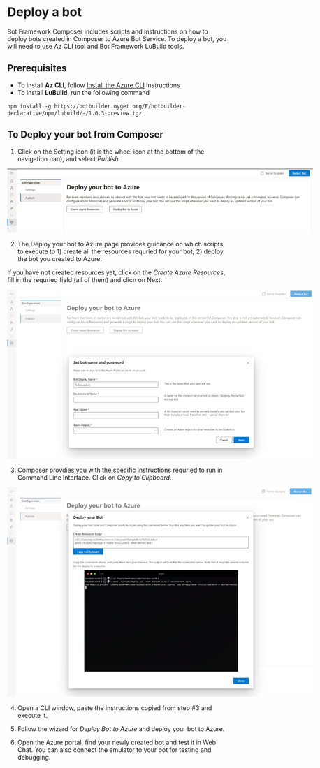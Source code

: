 # Deploy a bot
Bot Framework Composer includes scripts and instructions on how to deploy bots created in Composer to Azure Bot Service. 
To deploy a bot, you will need to use Az CLI tool and Bot Framework LuBuild tools. 

## Prerequisites
- To install **Az CLI**, follow [Install the Azure CLI](https://docs.microsoft.com/en-us/cli/azure/install-azure-cli?view=azure-cli-latest) instructions 
- To install **LuBuild**, run the following command 
```
npm install -g https://botbuilder.myget.org/F/botbuilder-declarative/npm/lubuild/-/1.0.3-preview.tgz
```

## To Deploy your bot from Composer
1. Click on the Setting icon (it is the wheel icon at the bottom of the navigation pan), and select *Publish*

<p align="center">
    <img alt="Bot Framework Composer Home Page" src="./media/deployment/BFC-Deploy1.jpg" style="max-width:700px;" />
</p>

2. The Deploy your bot to Azure page provides guidance on which scripts to execute to 1) create  all the resources requried for your bot; 2) deploy the bot you created to Azure.

If you have not created resources yet, click on the *Create Azure Resources*, fill in the requried field (all of them) and clicn on Next. 

<p align="center">
    <img alt="Bot Framework Composer Home Page" src="./media/deployment/BFC-Deploy2.jpg" style="max-width:700px;" />
</p>

3. Composer provdies you with the specific instructions requried to run in Command Line Interface. Click on *Copy to Clipboard*.  

<p align="center">
    <img alt="Bot Framework Composer Home Page" src="./media/deployment/BFC-Deploy3.jpg" style="max-width:700px;" />
</p>

4. Open a CLI window, paste the instructions copied from step #3 and execute it.

5. Follow the wizard for *Deploy Bot to Azure* and deploy your bot to Azure.

6. Open the Azure portal, find your newly created bot and test it in Web Chat. You can also connect the emulator to your bot for testing and debugging.

